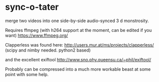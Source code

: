 # sync-o-tater
merge two videos into one side-by-side audio-synced 3 d monstrosity.

Requires ffmpeg (with h264 support at the moment, can be edited if you want)
https://www.ffmpeg.org/

Clapperless was found here:
http://users.mur.at/ms/projects/clapperless/
(scipy and nimby needed. python2 based)

and the excellent exiftool
http://www.sno.phy.queensu.ca/~phil/exiftool/

Probably can be compressed into a much more workable beast at some point with some help. 

